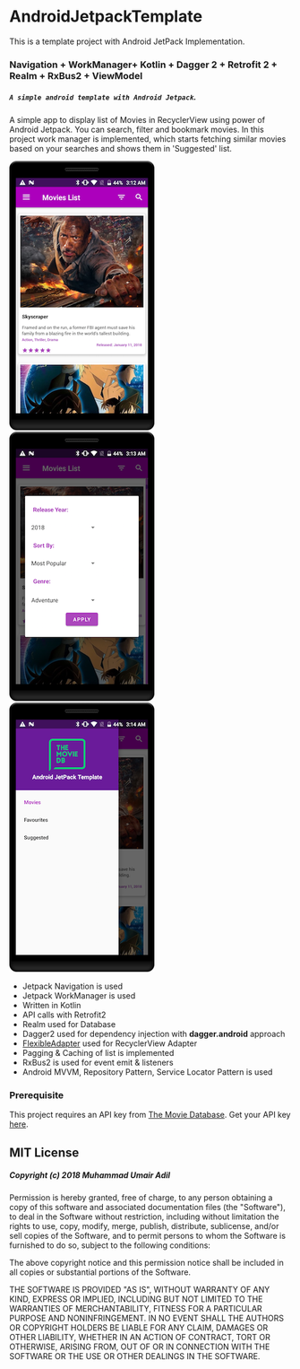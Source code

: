 # AndroidJetpackTemplate
This is a template project with Android JetPack Implementation.

### Navigation + WorkManager+ Kotlin + Dagger 2 + Retrofit 2 + Realm + RxBus2  + ViewModel
##### `A simple android template with Android Jetpack`. 

A simple app to display list of Movies in RecyclerView using power of Android Jetpack. You can search, filter and bookmark movies. 
In this project work manager is implemented, which starts fetching similar movies based on your searches and shows them in 'Suggested' list.

![Image1](pictures/image1.png)
![Image2](pictures/image2.png)
![Image3](pictures/image3.png)

* Jetpack Navigation is used
* Jetpack WorkManager is used
* Written in Kotlin
* API calls with Retrofit2
* Realm used for Database
* Dagger2 used for dependency injection with **dagger.android** approach
* [FlexibleAdapter](https://github.com/davideas/FlexibleAdapter) used for RecyclerView Adapter
* Pagging & Caching of list is implemented
* RxBus2 is used for event emit & listeners
* Android MVVM, Repository Pattern, Service Locator Pattern is used

### Prerequisite

This project requires an API key from [The Movie Database](https://www.google.com.ph/url?sa=t&rct=j&q=&esrc=s&source=web&cd=1&cad=rja&uact=8&ved=0ahUKEwiCtZOXnfrSAhXDNpQKHZShCg0QFggaMAA&url=https%3A%2F%2Fwww.themoviedb.org%2Fen&usg=AFQjCNFc2kOBuTnm_SAprWVGDgKKH4nJsA). Get your API key [here](https://www.themoviedb.org/account).
                
## MIT License

##### Copyright (c) 2018 Muhammad Umair Adil

Permission is hereby granted, free of charge, to any person obtaining a copy of this software and associated documentation files (the "Software"), to deal in the Software without restriction, including without limitation the rights to use, copy, modify, merge, publish, distribute, sublicense, and/or sell copies of the Software, and to permit persons to whom the Software is furnished to do so, subject to the following conditions:

The above copyright notice and this permission notice shall be included in all copies or substantial portions of the Software.

THE SOFTWARE IS PROVIDED "AS IS", WITHOUT WARRANTY OF ANY KIND, EXPRESS OR IMPLIED, INCLUDING BUT NOT LIMITED TO THE WARRANTIES OF MERCHANTABILITY, FITNESS FOR A PARTICULAR PURPOSE AND NONINFRINGEMENT. IN NO EVENT SHALL THE AUTHORS OR COPYRIGHT HOLDERS BE LIABLE FOR ANY CLAIM, DAMAGES OR OTHER LIABILITY, WHETHER IN AN ACTION OF CONTRACT, TORT OR OTHERWISE, ARISING FROM, OUT OF OR IN CONNECTION WITH THE SOFTWARE OR THE USE OR OTHER DEALINGS IN THE SOFTWARE.